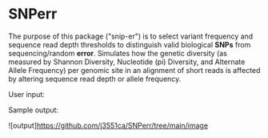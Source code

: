 # SNPerr

The purpose of this package ("snip-er") is to select variant frequency and sequence read depth thresholds to distinguish valid biological **SNPs** from sequencing/random **error**. Simulates how the genetic diversity (as measured by Shannon Diversity, Nucleotide (pi) Diversity, and Alternate Allele Frequency) per genomic site in an alignment of short reads is affected by altering sequence read depth or allele frequency.

User input: 

Sample output:

![output]https://github.com/j3551ca/SNPerr/tree/main/image
